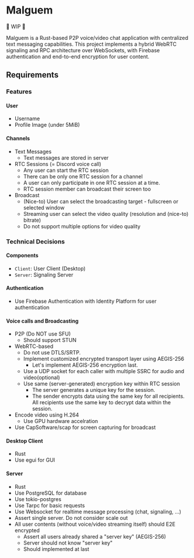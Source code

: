 # Malguem

🚧 WIP 🚧

Malguem is a Rust-based P2P voice/video chat application with centralized text messaging capabilities. This project implements a hybrid WebRTC signaling and RPC architecture over WebSockets, with Firebase authentication and end-to-end encryption for user content.

## Requirements

### Features

#### User

* Username
* Profile Image (under 5MiB)

#### Channels

* Text Messages
  * Text messages are stored in server
* RTC Sessions (= Discord voice call)
  * Any user can start the RTC session
  * There can be only one RTC session for a channel
  * A user can only participate in one RTC session at a time.
  * RTC session member can broadcast their screen too
* Broadcast
  * (Nice-to) User can select the broadcasting target - fullscreen or selected window
  * Streaming user can select the video quality (resolution and (nice-to) bitrate)
  * Do not support multiple options for video quality

### Technical Decisions

#### Components

* `Client`: User Client (Desktop)
* `Server`: Signaling Server

#### Authentication

* Use Firebase Authentication with Identity Platform for user authentication

#### Voice calls and Broadcasting

* P2P (Do NOT use SFU)
  * Should support STUN
* WebRTC-based
  * Do not use DTLS/SRTP.
  * Implement customized encrypted transport layer using AEGIS-256
    * Let's implement AEGIS-256 encryption last.
  * Use a UDP socket for each caller with multiple SSRC for audio and video(optional)
  * Use same (server-generated) encryption key within RTC session
    * The server generates a unique key for the session.
    * The sender encrypts data using the same key for all recipients.
      All recipients use the same key to decrypt data within the session.
* Encode video using H.264
  * Use GPU hardware accelration
* Use CapSoftware/scap for screen capturing for broadcast

#### Desktop Client

* Rust
* Use egui for GUI

#### Server

* Rust
* Use PostgreSQL for database
* Use tokio-postgres
* Use Tarpc for basic requests
* Use Websocket for realtime message processing (chat, signaling, ...)
* Assert single server. Do not consider scale out
* All user contents (without voice/video streaming itself) should E2E encrypted
  * Assert all users already shared a "server key" (AEGIS-256)
  * Server should not know "server key"
  * Should implemented at last
